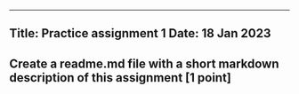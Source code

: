 ----
Title: Practice assignment 1
Date: 18 Jan 2023
---
  
## Create a readme.md file with a short markdown description of this assignment [1 point]
  
